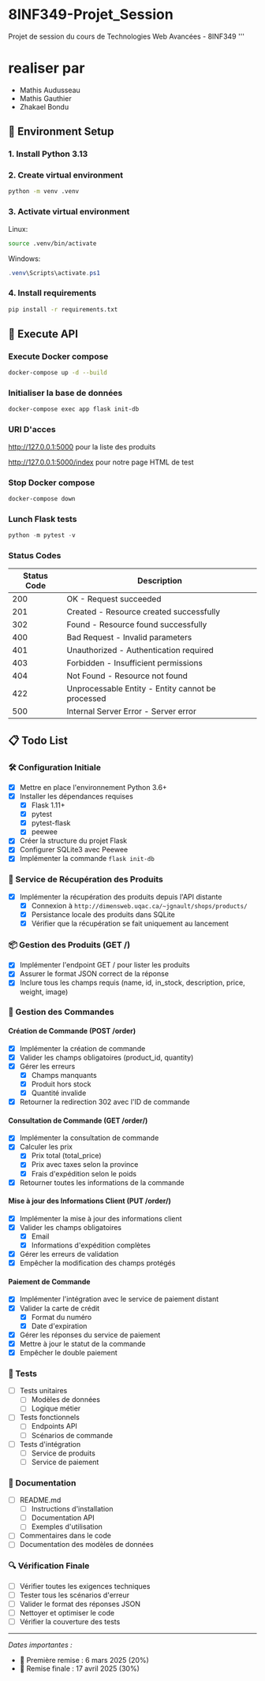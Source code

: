 # 8INF349-Projet_Session
Projet de session du cours de Technologies Web Avancées - 8INF349
'''
# realiser par 
 - Mathis Audusseau
 - Mathis Gauthier 
 - Zhakael Bondu

## 🐍 Environment Setup
### 1. Install Python 3.13
### 2. Create virtual environment
```bash
python -m venv .venv
```
### 3. Activate virtual environment
Linux:
```bash
source .venv/bin/activate
```
Windows:
```powershell
.venv\Scripts\activate.ps1
```
### 4. Install requirements
```bash
pip install -r requirements.txt
```

## 🚀 Execute API
### Execute Docker compose 
```bash
docker-compose up -d --build
```
### Initialiser la base de données
```bash
docker-compose exec app flask init-db
```

### URl D'acces

http://127.0.0.1:5000 pour la liste des produits

http://127.0.0.1:5000/index pour notre page HTML de test

### Stop Docker compose
```bash
docker-compose down  
```

### Lunch Flask tests

```powershell & linux
python -m pytest -v
```

### Status Codes

| Status Code | Description |
|-------------|-------------|
| 200 | OK - Request succeeded |
| 201 | Created - Resource created successfully |
| 302 | Found - Resource found successfully |
| 400 | Bad Request - Invalid parameters |
| 401 | Unauthorized - Authentication required |
| 403 | Forbidden - Insufficient permissions |
| 404 | Not Found - Resource not found |
| 422 | Unprocessable Entity - Entity cannot be processed |
| 500 | Internal Server Error - Server error |

## 📋 Todo List

### 🛠️ Configuration Initiale
- [x] Mettre en place l'environnement Python 3.6+
- [x] Installer les dépendances requises
  - [x] Flask 1.11+
  - [x] pytest
  - [x] pytest-flask
  - [x] peewee
- [x] Créer la structure du projet Flask
- [x] Configurer SQLite3 avec Peewee
- [x] Implémenter la commande `flask init-db`

### 🔄 Service de Récupération des Produits
- [x] Implémenter la récupération des produits depuis l'API distante
  - [x] Connexion à `http://dimensweb.uqac.ca/~jgnault/shops/products/`
  - [x] Persistance locale des produits dans SQLite
  - [x] Vérifier que la récupération se fait uniquement au lancement

### 📦 Gestion des Produits (GET /)
- [x] Implémenter l'endpoint GET / pour lister les produits
- [x] Assurer le format JSON correct de la réponse
- [x] Inclure tous les champs requis (name, id, in_stock, description, price, weight, image)

### 🛒 Gestion des Commandes
#### Création de Commande (POST /order)
- [x] Implémenter la création de commande
- [x] Valider les champs obligatoires (product_id, quantity)
- [x] Gérer les erreurs
  - [x] Champs manquants
  - [x] Produit hors stock
  - [x] Quantité invalide
- [x] Retourner la redirection 302 avec l'ID de commande

#### Consultation de Commande (GET /order/<id>)
- [X] Implémenter la consultation de commande
- [x] Calculer les prix
  - [x] Prix total (total_price)
  - [x] Prix avec taxes selon la province
  - [x] Frais d'expédition selon le poids
- [x] Retourner toutes les informations de la commande

#### Mise à jour des Informations Client (PUT /order/<id>)
- [x] Implémenter la mise à jour des informations client
- [x] Valider les champs obligatoires
  - [x] Email
  - [x] Informations d'expédition complètes
- [x] Gérer les erreurs de validation
- [x] Empêcher la modification des champs protégés

#### Paiement de Commande
- [x] Implémenter l'intégration avec le service de paiement distant
- [x] Valider la carte de crédit
  - [x] Format du numéro
  - [x] Date d'expiration
- [x] Gérer les réponses du service de paiement
- [x] Mettre à jour le statut de la commande
- [x] Empêcher le double paiement

### 🧪 Tests
- [ ] Tests unitaires
  - [ ] Modèles de données
  - [ ] Logique métier
- [ ] Tests fonctionnels
  - [ ] Endpoints API
  - [ ] Scénarios de commande
- [ ] Tests d'intégration
  - [ ] Service de produits
  - [ ] Service de paiement

### 📝 Documentation
- [ ] README.md
  - [ ] Instructions d'installation
  - [ ] Documentation API
  - [ ] Exemples d'utilisation
- [ ] Commentaires dans le code
- [ ] Documentation des modèles de données

### 🔍 Vérification Finale
- [ ] Vérifier toutes les exigences techniques
- [ ] Tester tous les scénarios d'erreur
- [ ] Valider le format des réponses JSON
- [ ] Nettoyer et optimiser le code
- [ ] Vérifier la couverture des tests

---
*Dates importantes :*
- 📅 Première remise : 6 mars 2025 (20%)
- 📅 Remise finale : 17 avril 2025 (30%)
